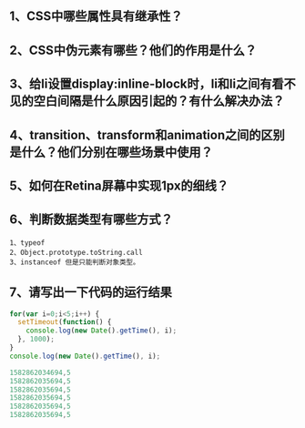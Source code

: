 ## 1、CSS中哪些属性具有继承性？

## 2、CSS中伪元素有哪些？他们的作用是什么？

## 3、给li设置display:inline-block时，li和li之间有看不见的空白间隔是什么原因引起的？有什么解决办法？

## 4、transition、transform和animation之间的区别是什么？他们分别在哪些场景中使用？

## 5、如何在Retina屏幕中实现1px的细线？

## 6、判断数据类型有哪些方式？

```text
1、typeof
2、Object.prototype.toString.call
3、instanceof 但是只能判断对象类型。
```

## 7、请写出一下代码的运行结果
```js
for(var i=0;i<5;i++) {
  setTimeout(function() {
    console.log(new Date().getTime(), i);
  }, 1000);
}
console.log(new Date().getTime(), i);
```

```js
1582862034694,5
1582862035694,5
1582862035694,5
1582862035694,5
1582862035694,5
1582862035694,5
```